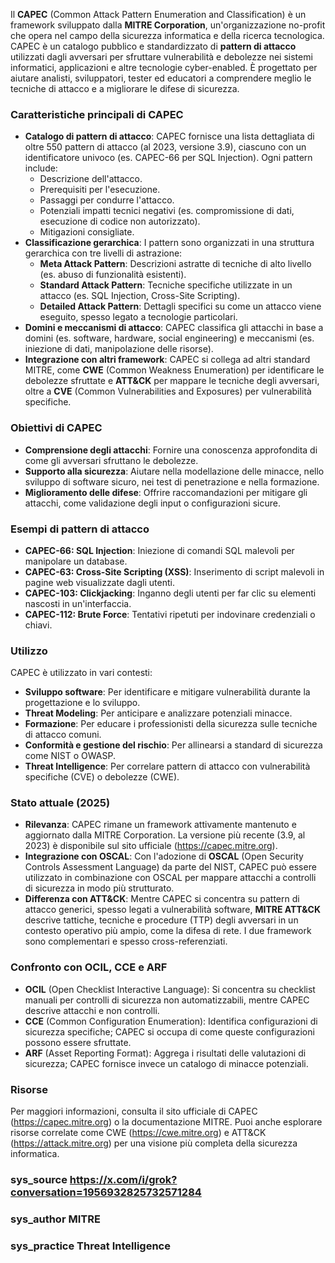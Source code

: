Il **CAPEC** (Common Attack Pattern Enumeration and Classification) è un framework sviluppato dalla **MITRE Corporation**, un'organizzazione no-profit che opera nel campo della sicurezza informatica e della ricerca tecnologica. CAPEC è un catalogo pubblico e standardizzato di **pattern di attacco** utilizzati dagli avversari per sfruttare vulnerabilità e debolezze nei sistemi informatici, applicazioni e altre tecnologie cyber-enabled. È progettato per aiutare analisti, sviluppatori, tester ed educatori a comprendere meglio le tecniche di attacco e a migliorare le difese di sicurezza.

### **Caratteristiche principali di CAPEC**
- **Catalogo di pattern di attacco**: CAPEC fornisce una lista dettagliata di oltre 550 pattern di attacco (al 2023, versione 3.9), ciascuno con un identificatore univoco (es. CAPEC-66 per SQL Injection). Ogni pattern include:
  - Descrizione dell'attacco.
  - Prerequisiti per l'esecuzione.
  - Passaggi per condurre l'attacco.
  - Potenziali impatti tecnici negativi (es. compromissione di dati, esecuzione di codice non autorizzato).
  - Mitigazioni consigliate.
- **Classificazione gerarchica**: I pattern sono organizzati in una struttura gerarchica con tre livelli di astrazione:
  - **Meta Attack Pattern**: Descrizioni astratte di tecniche di alto livello (es. abuso di funzionalità esistenti).
  - **Standard Attack Pattern**: Tecniche specifiche utilizzate in un attacco (es. SQL Injection, Cross-Site Scripting).
  - **Detailed Attack Pattern**: Dettagli specifici su come un attacco viene eseguito, spesso legato a tecnologie particolari.
- **Domini e meccanismi di attacco**: CAPEC classifica gli attacchi in base a domini (es. software, hardware, social engineering) e meccanismi (es. iniezione di dati, manipolazione delle risorse).
- **Integrazione con altri framework**: CAPEC si collega ad altri standard MITRE, come **CWE** (Common Weakness Enumeration) per identificare le debolezze sfruttate e **ATT&CK** per mappare le tecniche degli avversari, oltre a **CVE** (Common Vulnerabilities and Exposures) per vulnerabilità specifiche.

### **Obiettivi di CAPEC**
- **Comprensione degli attacchi**: Fornire una conoscenza approfondita di come gli avversari sfruttano le debolezze.
- **Supporto alla sicurezza**: Aiutare nella modellazione delle minacce, nello sviluppo di software sicuro, nei test di penetrazione e nella formazione.
- **Miglioramento delle difese**: Offrire raccomandazioni per mitigare gli attacchi, come validazione degli input o configurazioni sicure.

### **Esempi di pattern di attacco**
- **CAPEC-66: SQL Injection**: Iniezione di comandi SQL malevoli per manipolare un database.
- **CAPEC-63: Cross-Site Scripting (XSS)**: Inserimento di script malevoli in pagine web visualizzate dagli utenti.
- **CAPEC-103: Clickjacking**: Inganno degli utenti per far clic su elementi nascosti in un'interfaccia.
- **CAPEC-112: Brute Force**: Tentativi ripetuti per indovinare credenziali o chiavi.

### **Utilizzo**
CAPEC è utilizzato in vari contesti:
- **Sviluppo software**: Per identificare e mitigare vulnerabilità durante la progettazione e lo sviluppo.
- **Threat Modeling**: Per anticipare e analizzare potenziali minacce.
- **Formazione**: Per educare i professionisti della sicurezza sulle tecniche di attacco comuni.
- **Conformità e gestione del rischio**: Per allinearsi a standard di sicurezza come NIST o OWASP.
- **Threat Intelligence**: Per correlare pattern di attacco con vulnerabilità specifiche (CVE) o debolezze (CWE).

### **Stato attuale (2025)**
- **Rilevanza**: CAPEC rimane un framework attivamente mantenuto e aggiornato dalla MITRE Corporation. La versione più recente (3.9, al 2023) è disponibile sul sito ufficiale (https://capec.mitre.org).
- **Integrazione con OSCAL**: Con l'adozione di **OSCAL** (Open Security Controls Assessment Language) da parte del NIST, CAPEC può essere utilizzato in combinazione con OSCAL per mappare attacchi a controlli di sicurezza in modo più strutturato.
- **Differenza con ATT&CK**: Mentre CAPEC si concentra su pattern di attacco generici, spesso legati a vulnerabilità software, **MITRE ATT&CK** descrive tattiche, tecniche e procedure (TTP) degli avversari in un contesto operativo più ampio, come la difesa di rete. I due framework sono complementari e spesso cross-referenziati.

### **Confronto con OCIL, CCE e ARF**
- **OCIL** (Open Checklist Interactive Language): Si concentra su checklist manuali per controlli di sicurezza non automatizzabili, mentre CAPEC descrive attacchi e non controlli.
- **CCE** (Common Configuration Enumeration): Identifica configurazioni di sicurezza specifiche; CAPEC si occupa di come queste configurazioni possono essere sfruttate.
- **ARF** (Asset Reporting Format): Aggrega i risultati delle valutazioni di sicurezza; CAPEC fornisce invece un catalogo di minacce potenziali.

### **Risorse**
Per maggiori informazioni, consulta il sito ufficiale di CAPEC (https://capec.mitre.org) o la documentazione MITRE. Puoi anche esplorare risorse correlate come CWE (https://cwe.mitre.org) e ATT&CK (https://attack.mitre.org) per una visione più completa della sicurezza informatica.[](https://capec.mitre.org/)[](https://en.wikipedia.org/wiki/Common_Attack_Pattern_Enumeration_and_Classification)[](https://capec.mitre.org/about/index.html)

### sys_source https://x.com/i/grok?conversation=1956932825732571284
### sys_author MITRE
### sys_practice Threat Intelligence
